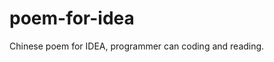 # poem-for-idea

<!-- Plugin description -->
Chinese poem for IDEA, programmer can coding and reading.
<!-- Plugin description end -->

